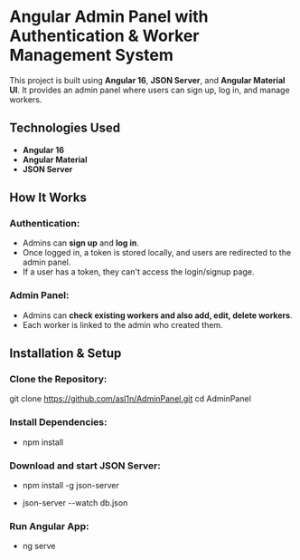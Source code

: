 # Angular Admin Panel with Authentication & Worker Management System

This project is built using **Angular 16**, **JSON Server**, and **Angular Material UI**. It provides an admin panel where users can sign up, log in, and manage workers.  

## Technologies Used  
- **Angular 16**  
- **Angular Material**   
- **JSON Server**

## How It Works  

### Authentication: 
  - Admins can **sign up** and **log in**.  
  - Once logged in, a token is stored locally, and users are redirected to the admin panel.  
  - If a user has a token, they can't access the login/signup page.  

### Admin Panel:  
  - Admins can **check existing workers and also add, edit, delete workers**.  
  - Each worker is linked to the admin who created them.  

## Installation & Setup  

### Clone the Repository: 
   git clone https://github.com/asl1n/AdminPanel.git
   cd AdminPanel

### Install Dependencies:

- npm install

### Download and start JSON Server:
 
 - npm install -g json-server

- json-server --watch db.json

### Run Angular App:

- ng serve